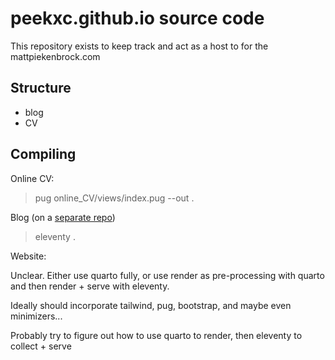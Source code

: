 # peekxc.github.io source code
This repository exists to keep track and act as a host to for the mattpiekenbrock.com


## Structure 

- blog 
- CV

## Compiling 

Online CV: 
> pug online_CV/views/index.pug --out .

Blog (on a [separate repo](https://github.com/peekxc/blog))
> eleventy .

Website: 

Unclear. Either use quarto fully, or use render as pre-processing with quarto and then render + serve with eleventy. 

Ideally should incorporate tailwind, pug, bootstrap, and maybe even minimizers...

Probably try to figure out how to use quarto to render, then eleventy to collect + serve 
